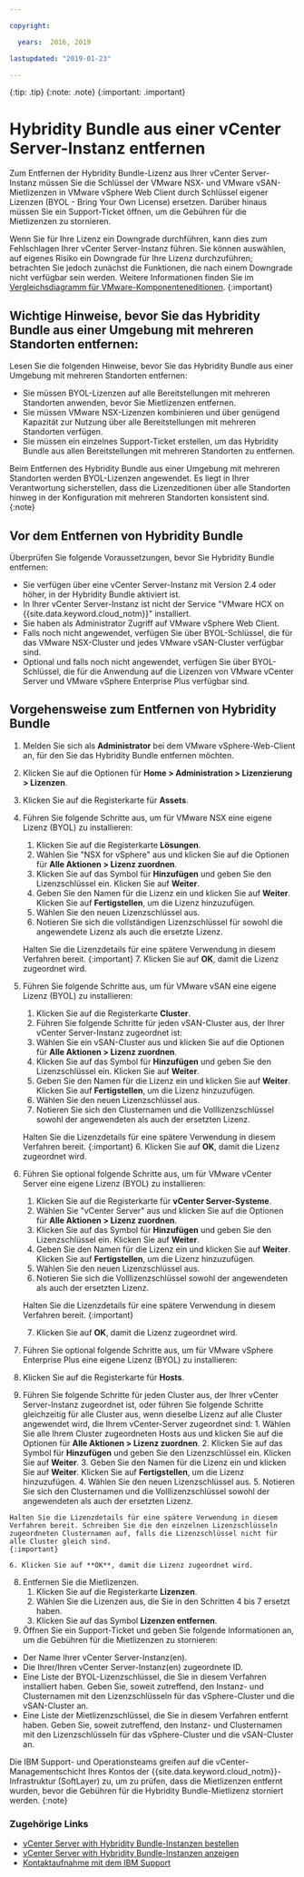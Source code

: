 ```yaml
---

copyright:

  years:  2016, 2019

lastupdated: "2019-01-23"

---
```


{:tip: .tip}
{:note: .note}
{:important: .important}

# Hybridity Bundle aus einer vCenter Server-Instanz entfernen

Zum Entfernen der Hybridity Bundle-Lizenz aus Ihrer vCenter Server-Instanz müssen Sie die Schlüssel der VMware NSX- und VMware vSAN-Mietlizenzen in VMware vSphere Web Client durch Schlüssel eigener Lizenzen (BYOL - Bring Your Own License) ersetzen. Darüber hinaus müssen Sie ein Support-Ticket öffnen, um die Gebühren für die Mietlizenzen zu stornieren.

Wenn Sie für Ihre Lizenz ein Downgrade durchführen, kann dies zum Fehlschlagen Ihrer vCenter Server-Instanz führen. Sie können auswählen, auf eigenes Risiko ein Downgrade für Ihre Lizenz durchzuführen; betrachten Sie jedoch zunächst die Funktionen, die nach einem Downgrade nicht verfügbar sein werden. Weitere Informationen finden Sie im [Vergleichsdiagramm für VMware-Komponenteneditionen](/docs/services/vmwaresolutions/archiref/solution/appendix.html).
{:important}

## Wichtige Hinweise, bevor Sie das Hybridity Bundle aus einer Umgebung mit mehreren Standorten entfernen:

Lesen Sie die folgenden Hinweise, bevor Sie das Hybridity Bundle aus einer Umgebung mit mehreren Standorten entfernen:

* Sie müssen BYOL-Lizenzen auf alle Bereitstellungen mit mehreren Standorten anwenden, bevor Sie Mietlizenzen entfernen.
* Sie müssen VMware NSX-Lizenzen kombinieren und über genügend Kapazität zur Nutzung über alle Bereitstellungen mit mehreren Standorten verfügen.
* Sie müssen ein einzelnes Support-Ticket erstellen, um das Hybridity Bundle aus allen Bereitstellungen mit mehreren Standorten zu entfernen.

Beim Entfernen des Hybridity Bundle aus einer Umgebung mit mehreren Standorten werden BYOL-Lizenzen angewendet. Es liegt in Ihrer Verantwortung sicherstellen, dass die Lizenzeditionen über alle Standorten hinweg in der Konfiguration mit mehreren Standorten konsistent sind.
{:note}

## Vor dem Entfernen von Hybridity Bundle

Überprüfen Sie folgende Voraussetzungen, bevor Sie Hybridity Bundle entfernen:

* Sie verfügen über eine vCenter Server-Instanz mit Version 2.4 oder höher, in der Hybridity Bundle aktiviert ist.
* In Ihrer vCenter Server-Instanz ist nicht der Service "VMware HCX on {{site.data.keyword.cloud_notm}}" installiert.
* Sie haben als Administrator Zugriff auf VMware vSphere Web Client.
* Falls noch nicht angewendet, verfügen Sie über BYOL-Schlüssel, die für das VMware NSX-Cluster und jedes VMware vSAN-Cluster verfügbar sind.
* Optional und falls noch nicht angewendet, verfügen Sie über BYOL-Schlüssel, die für die Anwendung auf die Lizenzen von VMware vCenter Server und VMware vSphere Enterprise Plus verfügbar sind.

## Vorgehensweise zum Entfernen von Hybridity Bundle

1. Melden Sie sich als **Administrator** bei dem VMware vSphere-Web-Client an, für den Sie das Hybridity Bundle entfernen möchten.
2. Klicken Sie auf die Optionen für **Home > Administration > Lizenzierung > Lizenzen**.
3. Klicken Sie auf die Registerkarte für **Assets**.
4. Führen Sie folgende Schritte aus, um für VMware NSX eine eigene Lizenz (BYOL) zu installieren:
   1. Klicken Sie auf die Registerkarte **Lösungen**.
   2. Wählen Sie "NSX for vSphere" aus und klicken Sie auf die Optionen für **Alle Aktionen > Lizenz zuordnen**.
   3. Klicken Sie auf das Symbol für **Hinzufügen** und geben Sie den Lizenzschlüssel ein. Klicken Sie auf **Weiter**.
   4. Geben Sie den Namen für die Lizenz ein und klicken Sie auf **Weiter**. Klicken Sie auf **Fertigstellen**, um die Lizenz hinzuzufügen.
   5. Wählen Sie den neuen Lizenzschlüssel aus.
   6. Notieren Sie sich die vollständigen Lizenzschlüssel für sowohl die angewendete Lizenz als auch die ersetzte Lizenz.

   Halten Sie die Lizenzdetails für eine spätere Verwendung in diesem Verfahren bereit.
   {:important}
   7. Klicken Sie auf **OK**, damit die Lizenz zugeordnet wird.
5. Führen Sie folgende Schritte aus, um für VMware vSAN eine eigene Lizenz (BYOL) zu installieren:
   1. Klicken Sie auf die Registerkarte **Cluster**.
   2. Führen Sie folgende Schritte für jeden vSAN-Cluster aus, der Ihrer vCenter Server-Instanz zugeordnet ist:
    1. Wählen Sie ein vSAN-Cluster aus und klicken Sie auf die Optionen für **Alle Aktionen > Lizenz zuordnen**.
    2. Klicken Sie auf das Symbol für **Hinzufügen** und geben Sie den Lizenzschlüssel ein. Klicken Sie auf **Weiter**.
    3. Geben Sie den Namen für die Lizenz ein und klicken Sie auf **Weiter**. Klicken Sie auf **Fertigstellen**, um die Lizenz hinzuzufügen.
    4. Wählen Sie den neuen Lizenzschlüssel aus.
    5. Notieren Sie sich den Clusternamen und die Volllizenzschlüssel sowohl der angewendeten als auch der ersetzten Lizenz.

    Halten Sie die Lizenzdetails für eine spätere Verwendung in diesem Verfahren bereit.
    {:important}
    6. Klicken Sie auf **OK**, damit die Lizenz zugeordnet wird.
6. Führen Sie optional folgende Schritte aus, um für VMware vCenter Server eine eigene Lizenz (BYOL) zu installieren:
   1. Klicken Sie auf die Registerkarte für **vCenter Server-Systeme**.
   2. Wählen Sie "vCenter Server" aus und klicken Sie auf die Optionen für **Alle Aktionen > Lizenz zuordnen**.
   3. Klicken Sie auf das Symbol für **Hinzufügen** und geben Sie den Lizenzschlüssel ein. Klicken Sie auf **Weiter**.
   4. Geben Sie den Namen für die Lizenz ein und klicken Sie auf **Weiter**. Klicken Sie auf **Fertigstellen**, um die Lizenz hinzuzufügen.
   5. Wählen Sie den neuen Lizenzschlüssel aus.
   6. Notieren Sie sich die Volllizenzschlüssel sowohl der angewendeten als auch der ersetzten Lizenz.

   Halten Sie die Lizenzdetails für eine spätere Verwendung in diesem Verfahren bereit.
   {:important}

   7. Klicken Sie auf **OK**, damit die Lizenz zugeordnet wird.
7. Führen Sie optional folgende Schritte aus, um für VMware vSphere Enterprise Plus eine eigene Lizenz (BYOL) zu installieren:
  1. Klicken Sie auf die Registerkarte für **Hosts**.
  2. Führen Sie folgende Schritte für jeden Cluster aus, der Ihrer vCenter Server-Instanz zugeordnet ist, oder führen Sie folgende Schritte gleichzeitig für alle Cluster aus, wenn dieselbe Lizenz auf alle Cluster angewendet wird, die Ihrem vCenter-Server zugeordnet sind:
    1. Wählen Sie alle Ihrem Cluster zugeordneten Hosts aus und klicken Sie auf die Optionen für **Alle Aktionen > Lizenz zuordnen**.
    2. Klicken Sie auf das Symbol für **Hinzufügen** und geben Sie den Lizenzschlüssel ein. Klicken Sie auf **Weiter**.
    3. Geben Sie den Namen für die Lizenz ein und klicken Sie auf **Weiter**. Klicken Sie auf **Fertigstellen**, um die Lizenz hinzuzufügen.
    4. Wählen Sie den neuen Lizenzschlüssel aus.
    5. Notieren Sie sich den Clusternamen und die Volllizenzschlüssel sowohl der angewendeten als auch der ersetzten Lizenz.

    Halten Sie die Lizenzdetails für eine spätere Verwendung in diesem Verfahren bereit. Schreiben Sie die den einzelnen Lizenzschlüsseln zugeordneten Clusternamen auf, falls die Lizenzschlüssel nicht für alle Cluster gleich sind.
    {:important}

    6. Klicken Sie auf **OK**, damit die Lizenz zugeordnet wird.
8. Entfernen Sie die Mietlizenzen.
   1. Klicken Sie auf die Registerkarte **Lizenzen**.
   2. Wählen Sie die Lizenzen aus, die Sie in den Schritten 4 bis 7 ersetzt haben.
   3. Klicken Sie auf das Symbol **Lizenzen entfernen**.
9. Öffnen Sie ein Support-Ticket und geben Sie folgende Informationen an, um die Gebühren für die Mietlizenzen zu stornieren:
  * Der Name Ihrer vCenter Server-Instanz(en).
  * Die Ihrer/Ihren vCenter Server-Instanz(en) zugeordnete ID.
  * Eine Liste der BYOL-Lizenzschlüssel, die Sie in diesem Verfahren installiert haben. Geben Sie, soweit zutreffend, den Instanz- und Clusternamen mit den Lizenzschlüsseln für das vSphere-Cluster und die vSAN-Cluster an.
  * Eine Liste der Mietlizenzschlüssel, die Sie in diesem Verfahren entfernt haben. Geben Sie, soweit zutreffend, den Instanz- und Clusternamen mit den Lizenzschlüsseln für das vSphere-Cluster und die vSAN-Cluster an.

  Die IBM Support- und Operationsteams greifen auf die vCenter-Managementschicht Ihres Kontos der {{site.data.keyword.cloud_notm}}-Infrastruktur (SoftLayer) zu, um zu prüfen, dass die Mietlizenzen entfernt wurden, bevor die Gebühren für die Hybridity Bundle-Mietlizenz storniert werden.
  {:note}

### Zugehörige Links

* [vCenter Server with Hybridity Bundle-Instanzen bestellen](/docs/services/vmwaresolutions/vcenter/vc_hybrid_orderinginstance.html)
* [vCenter Server with Hybridity Bundle-Instanzen anzeigen](/docs/services/vmwaresolutions/vcenter/vc_hybrid_viewinginstances.html)
* [Kontaktaufnahme mit dem IBM Support](/docs/services/vmwaresolutions/vmonic/trbl_support.html)
